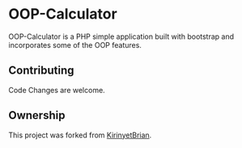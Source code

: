 # OOP-Calculator

OOP-Calculator is a PHP simple application built with bootstrap and incorporates some of the OOP features.

## Contributing
Code Changes are welcome.

## Ownership
This project was forked from  [KirinyetBrian](https://github.com/KirinyetBrian).

